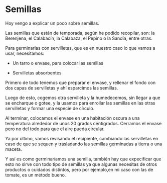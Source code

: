 
# Semillas

Hoy vengo a explicar un poco sobre semillas.

Las semillas que están de temporada, según he podido recopilar, son:
la Berenjena, el Calabacín, la Calabaza, el Pepino o la Sandía, entre otras.

Para germinarlas con servilletas, que es en nuestro caso lo que vamos a usar, necesitamos: 

- Un tarro o envase, para colocar las semillas
 
- Servilletas absorbentes

Primero de todo tenemos que preparar el envase, y rellenar el fondo con dos capas de servilletas y ahí esparcimos las semillas.

Luego de esto, cogemos otra servilleta y la humedecemos, sin llegar a que se encharque o gotee, y la usamos para enrollar las semillas en las otras servilletas y formar una especie de círculo.

Al terminar, colocamos el envase en una habitación oscura a una temperatura alrededor de unos 20 grados centígrados. Cerramos el envase pero no del todo para que el aire pueda circular.

Ya por último, vamos revisando el recipiente, cambiando las servilletas en caso de que se sequen y trasladando las semillas germinadas a tierra o una maceta.

Y así es como germinaríamos una semilla, también hay que expecificar que esto no sirve con todo tipo de semillas ya que algunas necesitas de otros productos o cuidados distintos, pero por ejemplo,en mi caso con las de tomate, es un método bueno.
